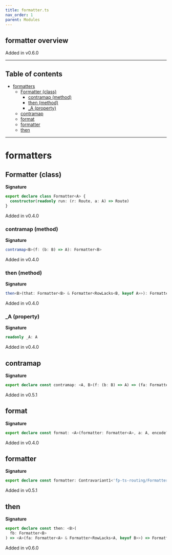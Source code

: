 ```yaml
---
title: formatter.ts
nav_order: 1
parent: Modules
---
```


## formatter overview

Added in v0.6.0

---

<h2 class="text-delta">Table of contents</h2>

- [formatters](#formatters)
  - [Formatter (class)](#formatter-class)
    - [contramap (method)](#contramap-method)
    - [then (method)](#then-method)
    - [\_A (property)](#_a-property)
  - [contramap](#contramap)
  - [format](#format)
  - [formatter](#formatter)
  - [then](#then)

---

# formatters

## Formatter (class)

**Signature**

```ts
export declare class Formatter<A> {
  constructor(readonly run: (r: Route, a: A) => Route)
}
```

Added in v0.4.0

### contramap (method)

**Signature**

```ts
contramap<B>(f: (b: B) => A): Formatter<B>
```

Added in v0.4.0

### then (method)

**Signature**

```ts
then<B>(that: Formatter<B> & Formatter<RowLacks<B, keyof A>>): Formatter<A & B>
```

Added in v0.4.0

### \_A (property)

**Signature**

```ts
readonly _A: A
```

Added in v0.4.0

## contramap

**Signature**

```ts
export declare const contramap: <A, B>(f: (b: B) => A) => (fa: Formatter<A>) => Formatter<B>
```

Added in v0.5.1

## format

**Signature**

```ts
export declare const format: <A>(formatter: Formatter<A>, a: A, encode?: boolean) => string
```

Added in v0.4.0

## formatter

**Signature**

```ts
export declare const formatter: Contravariant1<'fp-ts-routing/Formatter'>
```

Added in v0.5.1

## then

**Signature**

```ts
export declare const then: <B>(
  fb: Formatter<B>
) => <A>(fa: Formatter<A> & Formatter<RowLacks<A, keyof B>>) => Formatter<A & B>
```

Added in v0.6.0
